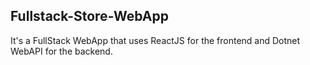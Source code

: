 
## Fullstack-Store-WebApp

It's a FullStack WebApp that uses ReactJS for the frontend and Dotnet WebAPI for the backend.